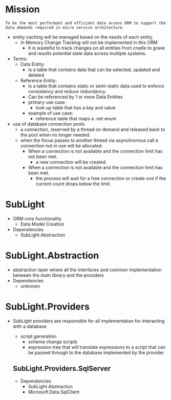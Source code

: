 # Mission
``` text
To be the most performant and efficient data access ORM to support the data demands required in micro service architecture. 
```
- entity caching will be managed based on the needs of each entity.
  - In Memory Change Tracking will not be implemented in this ORM
    - It is wasteful to track changes on all entities from cradle to grave and results potential stale data across multiple systems.
- Terms:
  - Data Entity:
    - Is a table that contains data that can be selected, updated and deleted
  - Reference Entity: 
    - Is a table that contains static or semi-static data used to enforce consistency and reduce redundancy.
    - Can be referenced by 1 or more Data Entities
    - primary use case: 
      - look up table that has a key and value
    - example of use case: 
      - reference table that maps a .net enum
- use of database connection pools
  - a connection, reserved by a thread on demand and released back to the pool when no longer needed.
  - when the focus passes to another thread via asynchronous call a connection not in use will be allocated.
    - When a connection is not available and the connection limit has not been met.
      - a new connection will be created.
    - When a connection is not available and the connection limit has been met.
      - the process will wait for a free connection or create one if the current count drops below the limit.

# SubLight
- ORM core functionality
  - Data Model Creation
- Dependencies
  - SubLight.Abstraction
# SubLight.Abstraction
- abstraction layer where all the interfaces and common implementation between the main library and the providers
- Dependencies
  - unknown
# SubLight.Providers
- SubLight providers are responsible for all implementation for interacting with a database
  - script generation
    - schema change scripts
    - expression tree that will translate expressions to a script that can be passed through to the database implemented by the provider
  
  ## SubLight.Providers.SqlServer
  - Dependencies
    - SubLight.Abstraction
    - Microsoft.Data.SqlClient
